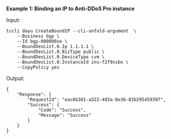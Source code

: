 **Example 1: Binding an IP to Anti-DDoS Pro instance**



Input: 

```
tccli dayu CreateBoundIP --cli-unfold-argument  \
    --Business bgp \
    --Id bgp-000000xe \
    --BoundDevList.0.Ip 1.1.1.1 \
    --BoundDevList.0.BizType public \
    --BoundDevList.0.DeviceType cvm \
    --BoundDevList.0.InstanceId ins-f2f9ssbo \
    --CopyPolicy yes
```

Output: 
```
{
    "Response": {
        "RequestId": "eac6b301-a322-493a-8e36-83b295459397",
        "Success": {
            "Code": "Success",
            "Message": "Success"
        }
    }
}
```

